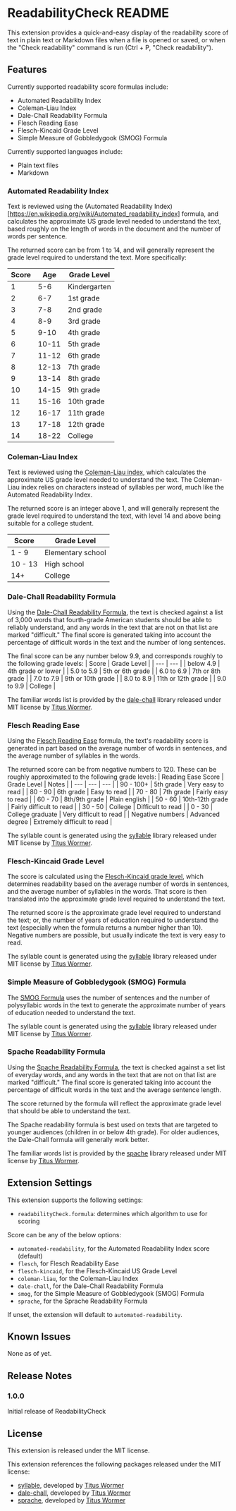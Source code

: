 # ReadabilityCheck README

This extension provides a quick-and-easy display of the readability score of text in plain text or Markdown files when a file is opened or saved, or when the "Check readability" command is run (Ctrl + P, "Check readability").

## Features
Currently supported readability score formulas include:
* Automated Readability Index
* Coleman-Liau Index
* Dale-Chall Readability Formula
* Flesch Reading Ease
* Flesch-Kincaid Grade Level
* Simple Measure of Gobbledygook (SMOG) Formula

Currently supported languages include:
* Plain text files
* Markdown

### Automated Readability Index
Text is reviewed using the (Automated Readability Index)[https://en.wikipedia.org/wiki/Automated_readability_index] formula, and calculates the approximate US grade level needed to understand the text, based roughly on the length of words in the document and the number of words per sentence.

The returned score can be from 1 to 14, and will generally represent the grade level required to understand the text. More specifically:

| Score | Age | Grade Level |
| --- | --- | --- |
| 1	| 5-6 | Kindergarten |
| 2	| 6-7 | 1st grade |
| 3	| 7-8 | 2nd grade |
| 4	| 8-9 | 3rd grade | 
| 5	| 9-10 | 4th grade |
| 6	| 10-11 | 5th grade |
| 7	| 11-12 | 6th grade |
| 8	| 12-13 | 7th grade |
| 9	| 13-14 | 8th grade |
| 10 | 14-15 | 9th grade |
| 11 | 15-16 | 10th grade |
| 12 | 16-17 | 11th grade |
| 13 | 17-18 | 12th grade |
| 14 | 18-22 | College |

### Coleman-Liau Index
Text is reviewed using the [Coleman-Liau index](https://en.wikipedia.org/wiki/Coleman%E2%80%93Liau_index), which calculates the approximate US grade level needed to understand the text. The Coleman-Liau index relies on characters instead of syllables per word, much like the Automated Readability Index.

The returned score is an integer above 1, and will generally represent the grade level required to understand the text, with level 14 and above being suitable for a college student.

| Score | Grade Level |
| --- | --- |
| 1 - 9 | Elementary school |
| 10 - 13 | High school |
| 14+ | College |

### Dale-Chall Readability Formula
Using the [Dale-Chall Readability Formula]([https://en.wikipedia.org/wiki/Dale%E2%80%93Chall_readability_formula), the text is checked against a list of 3,000 words that fourth-grade American students should be able to reliably understand, and any words in the text that are not on that list are marked "difficult." The final score is generated taking into account the percentage of difficult words in the text and the number of long sentences.

The final score can be any number below 9.9, and corresponds roughly to the following grade levels:
| Score | Grade Level |
| --- | --- |
| below 4.9 | 4th grade or lower |
| 5.0 to 5.9 | 5th or 6th grade |
| 6.0 to 6.9 | 7th or 8th grade |
| 7.0 to 7.9 | 9th or 10th grade |
| 8.0 to 8.9 | 11th or 12th grade |
| 9.0 to 9.9 | College |

The familiar words list is provided by the [dale-chall](https://github.com/words/dale-chall) library released under MIT license by [Titus Wormer](https://github.com/wooorm).

### Flesch Reading Ease
Using the [Flesch Reading Ease](https://en.wikipedia.org/wiki/Flesch%E2%80%93Kincaid_readability_tests#Flesch_Reading_Ease) formula, the text's readability score is generated in part based on the average number of words in sentences, and the average number of syllables in the words.

The returned score can be from negative numbers to 120. These can be roughly approximated to the following grade levels:
| Reading Ease Score | Grade Level | Notes |
| --- | --- | --- |
| 90 - 100+ | 5th grade | Very easy to read |
| 80 - 90 | 6th grade | Easy to read |
| 70 - 80 | 7th grade | Fairly easy to read |
| 60 - 70 | 8th/9th grade | Plain english |
| 50 - 60 | 10th-12th grade | Fairly difficult to read |
| 30 - 50 | College | Difficult to read |
| 0 - 30 | College graduate | Very difficult to read |
| Negative numbers | Advanced degree | Extremely difficult to read |

The syllable count is generated using the [syllable](https://github.com/words/syllable) library released under MIT license by [Titus Wormer](https://github.com/wooorm).

### Flesch-Kincaid Grade Level
The score is calculated using the [Flesch-Kincaid grade level](https://en.wikipedia.org/wiki/Flesch%E2%80%93Kincaid_readability_tests#Flesch%E2%80%93Kincaid_grade_level), which determines readability based on the average number of words in sentences, and the average number of syllables in the words. That score is then translated into the approximate grade level required to understand the text.

The returned score is the approximate grade level required to understand the text; or, the number of years of education required to understand the text (especially when the formula returns a number higher than 10). Negative numbers are possible, but usually indicate the text is very easy to read.

The syllable count is generated using the [syllable](https://github.com/words/syllable) library released under MIT license by [Titus Wormer](https://github.com/wooorm).

### Simple Measure of Gobbledygook (SMOG) Formula
The [SMOG Formula](https://en.wikipedia.org/wiki/SMOG) uses the number of sentences and the number of polysyllabic words in the text to generate the approximate number of years of education needed to understand the text.

The syllable count is generated using the [syllable](https://github.com/words/syllable) library released under MIT license by [Titus Wormer](https://github.com/wooorm).

### Spache Readability Formula
Using the [Spache Readability Formula]([https://en.wikipedia.org/wiki/Spache_readability_formula), the text is checked against a set list of everyday words, and any words in the text that are not on that list are marked "difficult." The final score is generated taking into account the percentage of difficult words in the text and the average sentence length.

The score returned by the formula will reflect the approximate grade level that should be able to understand the text.

The Spache readability formula is best used on texts that are targeted to younger audiences (children in or below 4th grade). For older audiences, the Dale-Chall formula will generally work better.

The familiar words list is provided by the [spache](https://github.com/words/spache) library released under MIT license by [Titus Wormer](https://github.com/wooorm).

## Extension Settings

This extension supports the following settings:

* `readabilityCheck.formula`: determines which algorithm to use for scoring

Score can be any of the below options:
* `automated-readability`, for the Automated Readability Index score (default)
* `flesch`, for Flesch Readability Ease
* `flesch-kincaid`, for the Flesch-Kincaid US Grade Level
* `coleman-liau`, for the Coleman-Liau Index
* `dale-chall`, for the Dale-Chall Readability Formula
* `smog`, for the Simple Measure of Gobbledygook (SMOG) Formula
* `sprache`, for the Sprache Readability Formula

If unset, the extension will default to `automated-readability`.

## Known Issues

None as of yet.

## Release Notes

### 1.0.0

Initial release of ReadabilityCheck

## License
This extension is released under the MIT license.

This extension references the following packages released under the MIT license: 
* [syllable](https://github.com/words/syllable), developed by [Titus Wormer](http://wooorm.com/)
* [dale-chall](https://github.com/words/dale-chall), developed by [Titus Wormer](http://wooorm.com/)
* [sprache](https://github.com/words/sprache), developed by [Titus Wormer](http://wooorm.com/)

